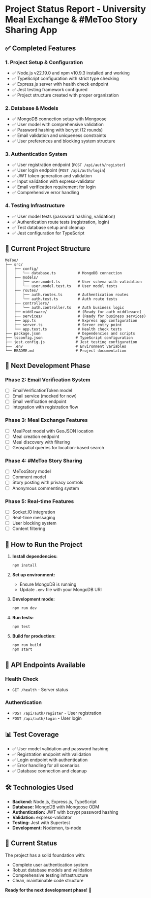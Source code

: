 # Project Status Report - University Meal Exchange & #MeToo Story Sharing App

## ✅ Completed Features

### 1. Project Setup & Configuration
- ✅ Node.js v22.19.0 and npm v10.9.3 installed and working
- ✅ TypeScript configuration with strict type checking
- ✅ Express.js server with health check endpoint
- ✅ Jest testing framework configured
- ✅ Project structure created with proper organization

### 2. Database & Models
- ✅ MongoDB connection setup with Mongoose
- ✅ User model with comprehensive validation
- ✅ Password hashing with bcrypt (12 rounds)
- ✅ Email validation and uniqueness constraints
- ✅ User preferences and blocking system structure

### 3. Authentication System
- ✅ User registration endpoint (`POST /api/auth/register`)
- ✅ User login endpoint (`POST /api/auth/login`)
- ✅ JWT token generation and validation
- ✅ Input validation with express-validator
- ✅ Email verification requirement for login
- ✅ Comprehensive error handling

### 4. Testing Infrastructure
- ✅ User model tests (password hashing, validation)
- ✅ Authentication route tests (registration, login)
- ✅ Test database setup and cleanup
- ✅ Jest configuration for TypeScript

## 📁 Current Project Structure

```
MeToo/
├── src/
│   ├── config/
│   │   └── database.ts          # MongoDB connection
│   ├── models/
│   │   ├── user.model.ts        # User schema with validation
│   │   └── user.model.test.ts   # User model tests
│   ├── routes/
│   │   ├── auth.routes.ts       # Authentication routes
│   │   └── auth.test.ts         # Auth route tests
│   ├── controllers/
│   │   └── auth.controller.ts   # Auth business logic
│   ├── middleware/              # (Ready for auth middleware)
│   ├── services/                # (Ready for business services)
│   ├── app.ts                   # Express app configuration
│   ├── server.ts                # Server entry point
│   └── app.test.ts              # Health check tests
├── package.json                 # Dependencies and scripts
├── tsconfig.json               # TypeScript configuration
├── jest.config.js              # Jest testing configuration
├── .env                        # Environment variables
└── README.md                   # Project documentation
```

## 🔄 Next Development Phase

### Phase 2: Email Verification System
- [ ] EmailVerificationToken model
- [ ] Email service (mocked for now)
- [ ] Email verification endpoint
- [ ] Integration with registration flow

### Phase 3: Meal Exchange Features
- [ ] MealPost model with GeoJSON location
- [ ] Meal creation endpoint
- [ ] Meal discovery with filtering
- [ ] Geospatial queries for location-based search

### Phase 4: #MeToo Story Sharing
- [ ] MeTooStory model
- [ ] Comment model
- [ ] Story posting with privacy controls
- [ ] Anonymous commenting system

### Phase 5: Real-time Features
- [ ] Socket.IO integration
- [ ] Real-time messaging
- [ ] User blocking system
- [ ] Content filtering

## 🚀 How to Run the Project

1. **Install dependencies:**
   ```bash
   npm install
   ```

2. **Set up environment:**
   - Ensure MongoDB is running
   - Update `.env` file with your MongoDB URI

3. **Development mode:**
   ```bash
   npm run dev
   ```

4. **Run tests:**
   ```bash
   npm test
   ```

5. **Build for production:**
   ```bash
   npm run build
   npm start
   ```

## 🔧 API Endpoints Available

### Health Check
- `GET /health` - Server status

### Authentication
- `POST /api/auth/register` - User registration
- `POST /api/auth/login` - User login

## 📊 Test Coverage

- ✅ User model validation and password hashing
- ✅ Registration endpoint with validation
- ✅ Login endpoint with authentication
- ✅ Error handling for all scenarios
- ✅ Database connection and cleanup

## 🛠️ Technologies Used

- **Backend:** Node.js, Express.js, TypeScript
- **Database:** MongoDB with Mongoose ODM
- **Authentication:** JWT with bcrypt password hashing
- **Validation:** express-validator
- **Testing:** Jest with Supertest
- **Development:** Nodemon, ts-node

## 🎯 Current Status

The project has a solid foundation with:
- Complete user authentication system
- Robust database models and validation
- Comprehensive testing infrastructure
- Clean, maintainable code structure

**Ready for the next development phase!** 🚀
